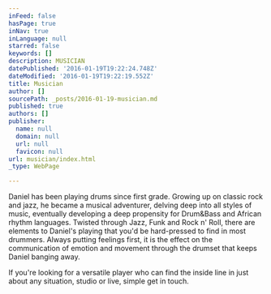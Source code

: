 ```yaml
---
inFeed: false
hasPage: true
inNav: true
inLanguage: null
starred: false
keywords: []
description: MUSICIAN
datePublished: '2016-01-19T19:22:24.748Z'
dateModified: '2016-01-19T19:22:19.552Z'
title: Musician
author: []
sourcePath: _posts/2016-01-19-musician.md
published: true
authors: []
publisher:
  name: null
  domain: null
  url: null
  favicon: null
url: musician/index.html
_type: WebPage

---
```

Daniel has been playing drums since first grade.  Growing up on classic rock and jazz, he became a musical adventurer, delving deep into all styles of music, eventually developing a deep propensity for Drum&Bass and African rhythm languages.  Twisted through Jazz, Funk and Rock n' Roll, there are elements to Daniel's playing that you'd be hard-pressed to find in most drummers.  Always putting feelings first, it is the effect on the communication of emotion and movement through the drumset that keeps Daniel banging away.

If you're looking for a versatile player who can find the inside line in just about any situation, studio or live, simple get in touch.